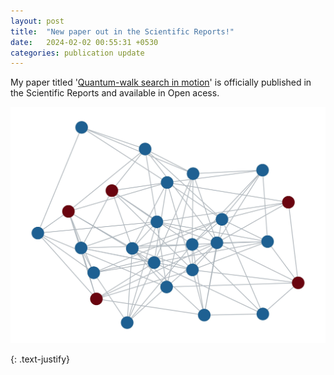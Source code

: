 ```yaml
---
layout: post
title:  "New paper out in the Scientific Reports!"
date:   2024-02-02 00:55:31 +0530
categories: publication update
---
```


My paper titled '[Quantum-walk search in motion](https://www.nature.com/articles/s41598-024-51709-0)' is officially published in the Scientific Reports and available in Open acess. 

![image tooltip here](/img/graph.jpg)

 {: .text-justify}
